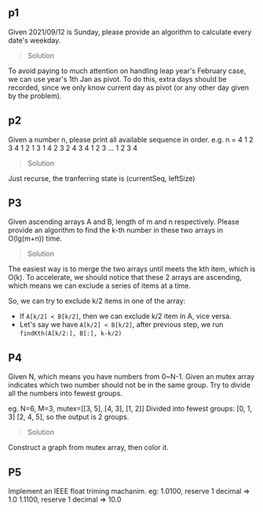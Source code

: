 ## p1

Given 2021/09/12 is Sunday, please provide an algorithm to calculate every date's weekday.

> Solution

To avoid paying to much attention on handling leap year's February case, we can use year's 1th Jan as pivot. To do this, extra days should be recorded, since we only know current day as pivot (or any other day given by the problem).

## p2

Given a number n, please print all available sequence in order.
e.g. n = 4
1
2
3
4
1 2
1 3
1 4
2 3
2 4
3 4
1 2 3
...
1 2 3 4

> Solution

Just recurse, the tranferring state is (currentSeq, leftSize)

## P3

Given ascending arrays A and B, length of m and n respectively. Please provide an algorithm to find the k-th number in these two arrays in O(lg(m+n)) time.

> Solution

The easiest way is to merge the two arrays until meets the kth item, which is O(k). To accelerate, we should notice that these 2 arrays are ascending, which means we can exclude a series of items at a time.

So, we can try to exclude k/2 items in one of the array:

- If `A[k/2] < B[k/2]`, then we can exclude k/2 item in A, vice versa.
- Let's say we have `A[k/2] < B[k/2]`, after previous step, we run `findKth(A[k/2:], B[:], k-k/2)`


## P4
Given N, which means you have numbers from 0~N-1. Given an mutex array indicates which two number should not be in the same group. Try to divide all the numbers into fewest groups.

eg. N=6, M=3, mutex=[[3, 5], [4, 3], [1, 2]]
Divided into fewest groups: [0, 1, 3] [2, 4, 5], so the output is 2 groups.

> Solution

Construct a graph from mutex array, then color it.

## P5
Implement an IEEE float triming machanim.
eg:
1.0100, reserve 1 decimal => 1.0
1.1100, reserve 1 decimal => 10.0